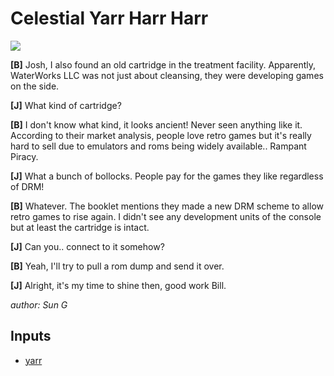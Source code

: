 # Celestial Yarr Harr Harr
![](https://img.shields.io/badge/medium/hard-gray)

**[B]** Josh, I also found an old cartridge in the treatment facility. Apparently, WaterWorks LLC was not just about cleansing, they were developing games on the side.

**[J]** What kind of cartridge?

**[B]** I don't know what kind, it looks ancient! Never seen anything like it. According to their market analysis, people love retro games but it's really hard to sell due to emulators and roms being widely available.. Rampant Piracy. 

**[J]** What a bunch of bollocks. People pay for the games they like regardless of DRM!

**[B]** Whatever. The booklet mentions they made a new DRM scheme to allow retro games to rise again. I didn't see any development units of the console but at least the cartridge is intact.

**[J]** Can you.. connect to it somehow?

**[B]** Yeah, I'll try to pull a rom dump and send it over.

**[J]** Alright, it's my time to shine then, good work Bill.

*author: Sun G*

## Inputs
- [yarr](input/yarr)

